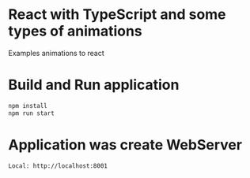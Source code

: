 # React with TypeScript and some types of animations
Examples animations to react

# Build and Run application

```sh
npm install
npm run start
```


# Application was create WebServer

```sh
Local: http://localhost:8001
```